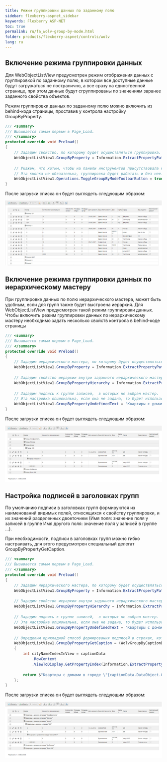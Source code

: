 ```yaml
---
title: Режим группировки данных по заданному полю
sidebar: flexberry-aspnet_sidebar
keywords: Flexberry ASP-NET
toc: true
permalink: ru/fa_wolv-group-by-mode.html
folder: products/flexberry-aspnet/controls/wolv
lang: ru
---
```


## Включение режима группировки данных
Для WebObjectListView предусмотрен режим отображения данных с группировкой по заданному полю, в котором все доступные данные
будут загружаться не постранично, а все сразу на единственной странице, при этом данные будут сгруппированы
по значениям заранее заданного свойства объектов.

Режим группировки данных по заданному полю можно включить из behind-кода страницы, проставив у контрола настройку GroupByProperty.

```csharp
/// <summary>
/// Вызывается самым первым в Page_Load.
/// </summary>
protected override void Preload()
{
    // Зададим свойство, по которому будет осуществляться группировка.
    WebObjectListView1.GroupByProperty = Information.ExtractPropertyPath<Квартира>(x => x.ВидОтделки);
    
    // Укажем, что хотим, чтобы на панели инструментов присутствовала кнопка включения/отключения режима группировки данных.
    // Эта кнопка не обязательна, группировка будет рабатать и без нее.
    WebObjectListView1.Operations.ToggleGroupByModeToolbarButton = true;
}
```

После загрузки списка он будет выглядеть следующим образом:

![](/images/pages/products/flexberry-aspnet/controls/wolv/group-by-mode1.png)

## Включение режима группировки данных по иерархическому мастеру
При группировке данных по полю иерархического мастера, может быть удобным, если для групп также будет выстроена иерархия.
Для WebObjectListView предусмотрен такой режим группировки данных.
Чтобы включить режим группировки данных по иерархическому мастеру необходимо задать несколько свойств контрола в behind-коде страницы
 
```csharp
/// <summary>
/// Вызывается самым первым в Page_Load.
/// </summary>
protected override void Preload()
{
    // Зададим иерархического мастера, по которому будет осуществляться группировка.
    WebObjectListView1.GroupByProperty = Information.ExtractPropertyPath<Квартира>(x => x.Дом.Город);
    
    // Зададим свойство иерархии внутри заданного иерархического мастера.
    WebObjectListView1.GroupByPropertyHierarchy = Information.ExtractPropertyPath<Город>(x => x.Иерархия);
    
    // Зададим подпись к группе записей,  в которых не выбран мастер.
    // Эта настройка опциональна, если она не задана, то будет использовано значение по умолчанию.
    WebObjectListView1.GroupByPropertyUndefinedText = "Квартиры с домами в неопределенных городах";
}
```

После загрузки списка он будет выглядеть следующим образом:

![](/images/pages/products/flexberry-aspnet/controls/wolv/group-by-mode2.png)

## Настройка подписей в заголовках групп
По умолчанию подписи в заголовках групп формируются из наименований видимых полей, относящихся к свойству группировки, и их значений разделенных двоеточием (Имя поля: значение поля у записей в группе Имя другого поля: значение поля у записей в группе ...).

При необходимости, подписи в заголовках групп можно гибко настраивать, для этого предусмотрен специальный делегат GroupByPropertyGetCaption.

```csharp
/// <summary>
/// Вызывается самым первым в Page_Load.
/// </summary>
protected override void Preload()
{
    // Зададим иерархического мастера, по которому будет осуществляться группировка.
    WebObjectListView1.GroupByProperty = Information.ExtractPropertyPath<Квартира>(x => x.Дом.Город);
    
    // Зададим свойство иерархии внутри заданного иерархического мастера.
    WebObjectListView1.GroupByPropertyHierarchy = Information.ExtractPropertyPath<Город>(x => x.Иерархия);
    
    // Зададим подпись к группе записей,  в которых не выбран мастер.
    // Эта настройка опциональна, если она не задана, то будет использовано значение по умолчанию.
    WebObjectListView1.GroupByPropertyUndefinedText = "Квартиры с домами в неопределенных городах";
    
    // Определим прикладной способ формирования подписей в строках, которые являются заголовками групп.
    WebObjectListView1.GroupByPropertyGetCaption = (WolvGroupByCaptionData captionData) =>
    {
        int cityNameIndexInView = captionData
            .RowContext
            .ViewToDisplay.GetPropertyIndex(Information.ExtractPropertyPath<Квартира>(x => x.Дом.Город.Наименование));

        return $"Квартиры с домами в городе \"{captionData.DataObject.ObjectedData[cityNameIndexInView]}\"";
    };
}
```

После загрузки списка он будет выглядеть следующим образом:

![](/images/pages/products/flexberry-aspnet/controls/wolv/group-by-mode3.png)
